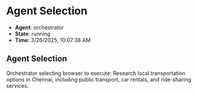 # Agent Selection

- **Agent**: orchestrator
- **State**: running
- **Time**: 3/26/2025, 10:07:38 AM

## Agent Selection

Orchestrator selecting browser to execute: Research local transportation options in Chennai, including public transport, car rentals, and ride-sharing services.

